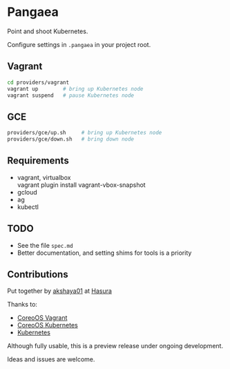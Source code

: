 # Pangaea

Point and shoot Kubernetes.

Configure settings in `.pangaea` in your project root.

## Vagrant
```bash
cd providers/vagrant
vagrant up        # bring up Kubernetes node
vagrant suspend   # pause Kubernetes node
```

## GCE
```bash
providers/gce/up.sh     # bring up Kubernetes node
providers/gce/down.sh   # bring down node
```
## Requirements
- vagrant, virtualbox  
    vagrant plugin install vagrant-vbox-snapshot
- gcloud
- ag
- kubectl

## TODO

- See the file `spec.md`
- Better documentation, and setting shims for tools is a priority

## Contributions ##

Put together by [akshaya01](https://github.com/akshaya01) at [Hasura](http://hasura.io)

Thanks to:
- [CoreoOS Vagrant](https://github.com/coreos/coreos-vagrant)
- [CoreoOS Kubernetes](https://github.com/coreos/coreos-kubernetes)
- [Kubernetes](https://github.com/kubernetes/kubernetes)

Although fully usable, this is a preview release under ongoing development.

Ideas and issues are welcome.
